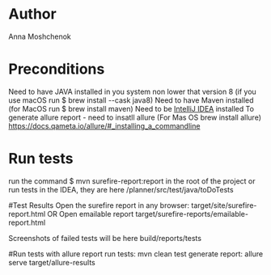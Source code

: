 # Author
Anna Moshchenok

# Preconditions
Need to have JAVA installed in you system non lower that version 8 (if you use macOS run $ brew install --cask java8)
Need to have Maven installed (for MacOS run $ brew install maven)
Need to be [IntelliJ IDEA](https://www.jetbrains.com/idea/) installed
To generate allure report - need to insatll allure (For Mas OS brew install allure) https://docs.qameta.io/allure/#_installing_a_commandline

# Run tests
run the command $ mvn surefire-report:report in the root of the project
or run tests in the IDEA, they are here /planner/src/test/java/toDoTests

#Test Results
Open the surefire report in any browser: target/site/surefire-report.html
OR
Open emailable report target/surefire-reports/emailable-report.html

Screenshots of failed tests will be here build/reports/tests

#Run tests with allure report
run tests: mvn clean test
generate report: allure serve target/allure-results








